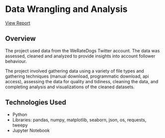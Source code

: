 # Data Wrangling and Analysis
[View Report](https://github.com/Aastha-Arora/Data-Wrangling-Tweet-Archive/blob/master/act_report.pdf)
## Overview
The project used data from the WeRateDogs Twitter account. The data was assessed, cleaned and analyzed to provide insights into account follower behaviour.

The project involved gathering data using a variety of file types and gathering techniques (manual download, programmatic download, api access), assessing the data for quality and tidiness, cleaning the data, and completing analysis and visualizations of the cleaned datasets.

## Technologies Used
- Python
- Libraries: pandas, numpy, matplotlib, seaborn, json, os, requests, tweepy
- Jupyter Notebook
